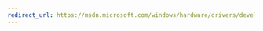 ```yaml
---
redirect_url: https://msdn.microsoft.com/windows/hardware/drivers/develop/creating-a-new-software-driver
---
```

